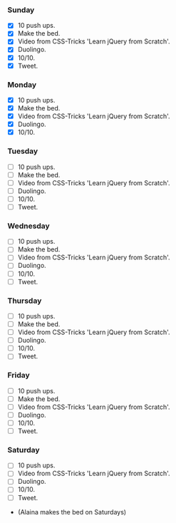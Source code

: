 ### Sunday

- [x] 10 push ups.
- [x] Make the bed.
- [x] Video from CSS-Tricks 'Learn jQuery from Scratch'.
- [x] Duolingo.
- [x] 10/10.
- [x] Tweet.

### Monday

- [x] 10 push ups.
- [x] Make the bed.
- [x] Video from CSS-Tricks 'Learn jQuery from Scratch'.
- [x] Duolingo.
- [x] 10/10.

### Tuesday

- [ ] 10 push ups.
- [ ] Make the bed.
- [ ] Video from CSS-Tricks 'Learn jQuery from Scratch'.
- [ ] Duolingo.
- [ ] 10/10.
- [ ] Tweet.

### Wednesday

- [ ] 10 push ups.
- [ ] Make the bed.
- [ ] Video from CSS-Tricks 'Learn jQuery from Scratch'.
- [ ] Duolingo.
- [ ] 10/10.
- [ ] Tweet.

### Thursday

- [ ] 10 push ups.
- [ ] Make the bed.
- [ ] Video from CSS-Tricks 'Learn jQuery from Scratch'.
- [ ] Duolingo.
- [ ] 10/10.
- [ ] Tweet.

### Friday

- [ ] 10 push ups.
- [ ] Make the bed.
- [ ] Video from CSS-Tricks 'Learn jQuery from Scratch'.
- [ ] Duolingo.
- [ ] 10/10.
- [ ] Tweet.

### Saturday

- [ ] 10 push ups.
- [ ] Video from CSS-Tricks 'Learn jQuery from Scratch'.
- [ ] Duolingo.
- [ ] 10/10.
- [ ] Tweet.
- (Alaina makes the bed on Saturdays)